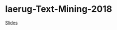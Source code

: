 # laerug-Text-Mining-2018

[Slides](https://htmlpreview.github.io/?https://github.com/EmilHvitfeldt/laerug-Text-Mining-2018/blob/master/slides.html)